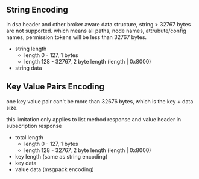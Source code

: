 

## String Encoding

in dsa header and other broker aware data structure, string > 32767 bytes are not supported. which means all paths, node names, attrubute/config names, permission tokens will be less than 32767 bytes.

* string length
  * length 0 - 127, 1 bytes
  * length 128 - 32767, 2 byte length (length | 0x8000)
* string data

## Key Value Pairs Encoding

one key value pair can't be more than 32676 bytes, which is the key + data size.

this limitation only applies to list method response and value header in subscription response

* total length
  * length 0 - 127, 1 bytes
  * length 128 - 32767, 2 byte length (length | 0x8000)
* key length (same as string encoding)
* key data
* value data (msgpack encoding)


